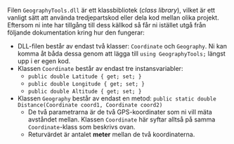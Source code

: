 Filen `GeographyTools.dll` är ett klassbibliotek (*class library*), vilket är ett vanligt sätt att använda tredjepartskod eller dela kod mellan olika projekt. Eftersom ni inte har tillgång till dess källkod så får ni istället utgå från följande dokumentation kring hur den fungerar:

- DLL-filen består av endast två klasser: `Coordinate` och `Geography`. Ni kan komma åt båda dessa genom att lägga till `using GeographyTools;` längst upp i er egen kod.
- Klassen `Coordinate` består av endast tre instansvariabler:
    - `public double Latitude { get; set; }`
    - `public double Longitude { get; set; }`
    - `public double Altitude { get; set; }`
- Klassen `Geography` består av endast en metod: `public static double Distance(Coordinate coord1, Coordinate coord2)`
    - De två parametrarna är de två GPS-koordinater som ni vill mäta avståndet mellan. Klassen `Coordinate` här syftar alltså på samma `Coordinate`-klass som beskrivs ovan.
    - Returvärdet är antalet **meter** mellan de två koordinaterna.
